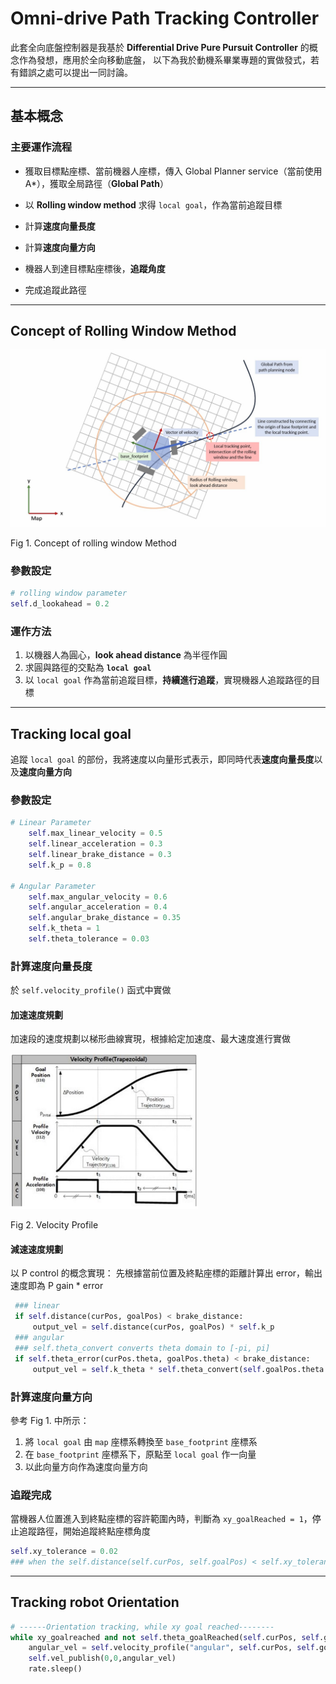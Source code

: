 # Omni-drive Path Tracking Controller

此套全向底盤控制器是我基於 **Differential Drive Pure Pursuit Controller** 的概念作為發想，應用於全向移動底盤，
以下為我於動機系畢業專題的實做發式，若有錯誤之處可以提出一同討論。

---

## **基本概念**
### **主要運作流程**
* 獲取目標點座標、當前機器人座標，傳入 Global Planner service（當前使用A*），獲取全局路徑（**Global Path**）
  
* 以 **Rolling window method** 求得 `local goal`，作為當前追蹤目標
* 計算**速度向量長度**
* 計算**速度向量方向**
* 機器人到達目標點座標後，**追蹤角度**
* 完成追蹤此路徑

 ---

## **Concept of Rolling Window Method**

<img src="images/923cd467b62eba81b867434cb3f9ba48253c4265355caa06e7fd2e2f70eac9c3.png" alt="drawing" style="width:600px;"/>

Fig 1. Concept of rolling window Method

### **參數設定**
  ```python
  # rolling window parameter
  self.d_lookahead = 0.2
  ```

### **運作方法**
1. 以機器人為圓心，**look ahead distance** 為半徑作圓
2. 求圓與路徑的交點為 **`local goal`**
3. 以 `local goal` 作為當前追蹤目標，**持續進行追蹤**，實現機器人追蹤路徑的目標
---
## **Tracking local goal**
追蹤 `local goal` 的部份，我將速度以向量形式表示，即同時代表**速度向量長度**以及**速度向量方向**
### **參數設定**
```python
# Linear Parameter
    self.max_linear_velocity = 0.5
    self.linear_acceleration = 0.3
    self.linear_brake_distance = 0.3
    self.k_p = 0.8

# Angular Parameter
    self.max_angular_velocity = 0.6
    self.angular_acceleration = 0.4
    self.angular_brake_distance = 0.35
    self.k_theta = 1
    self.theta_tolerance = 0.03
```

### **計算速度向量長度**
於 `self.velocity_profile()` 函式中實做
#### **加速速度規劃**
加速段的速度規劃以梯形曲線實現，根據給定加速度、最大速度進行實做

<img src="images/49e952d985b1e810429b8539abaf909d7e779a8f97d2adf4f41947347f9ae8d5.png" alt="drawing" style="width:300px;"/>

Fig 2. Velocity Profile

#### **減速速度規劃**
以 P control 的概念實現：
先根據當前位置及終點座標的距離計算出 error，輸出速度即為 P gain * error
   ```python
    ### linear
    if self.distance(curPos, goalPos) < brake_distance:
        output_vel = self.distance(curPos, goalPos) * self.k_p
    ### angular
    ### self.theta_convert converts theta domain to [-pi, pi]
    if self.theta_error(curPos.theta, goalPos.theta) < brake_distance:
        output_vel = self.k_theta * self.theta_convert(self.goalPos.theta - self.curPos.theta)
   ```
### **計算速度向量方向**
參考 Fig 1. 中所示：
1. 將 `local goal` 由 `map` 座標系轉換至 `base_footprint` 座標系
2. 在 `base_footprint` 座標系下，原點至 `local goal` 作一向量
3. 以此向量方向作為速度向量方向

### **追蹤完成**
當機器人位置進入到終點座標的容許範圍內時，判斷為 `xy_goalReached = 1`，停止追蹤路徑，開始追蹤終點座標角度
```python
self.xy_tolerance = 0.02
### when the self.distance(self.curPos, self.goalPos) < self.xy_tolerance, stop tracking path
```
---

## **Tracking robot Orientation**
``` python
# ------Orientation tracking, while xy goal reached--------
while xy_goalreached and not self.theta_goalReached(self.curPos, self.goalPos) and not rospy.is_shutdown():
    angular_vel = self.velocity_profile("angular", self.curPos, self.goalPos, angular_vel, self.max_angular_velocity, rotate_direction * self.angular_acceleration, self.control_freqeuncy, self.angular_brake_distance)
    self.vel_publish(0,0,angular_vel)
    rate.sleep()
```
